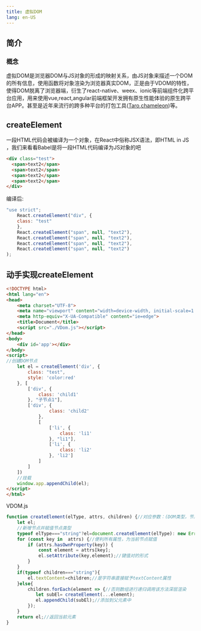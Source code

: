 ```yaml
---
title: 虚拟DOM
lang: en-US
---
```

## 简介
### 概念
虚拟DOM是浏览器DOM与JS对象的形成的映射关系，由JS对象来描述一个DOM的所有信息，使用函数将对象渲染为浏览器真实DOM，正是由于VDOM的特性，使得DOM脱离了浏览器端，衍生了react-native、weex、ionic等前端组件化跨平台应用，用来使用vue,react,angular前端框架开发拥有原生性能体验的原生跨平台APP。甚至是近年来流行的跨多种平台的打包工具([Taro](https://nervjs.github.io/taro/docs/README.html),[chameleon](https://cmljs.org/doc/quick_start/quick_start.html))等。

## createElement
一段HTML代码会被编译为一个对象，在React中俗称JSX语法，即HTML in JS ，我们来看看Babel是将一段HTML代码编译为JS对象的吧
```html
<div class="test">
  <span>text2</span>
  <span>text2</span>
  <span>text2</span>
  <span>text2</span>
</div>
```
编译后:
```js
"use strict";
    React.createElement("div", {
    class: "test"
    }, 
    React.createElement("span", null, "text2"),
    React.createElement("span", null, "text2"),
    React.createElement("span", null, "text2"),
    React.createElement("span", null, "text2")
);
```
## 动手实现createElement
```html
<!DOCTYPE html>
<html lang="en">
<head>
    <meta charset="UTF-8">
    <meta name="viewport" content="width=device-width, initial-scale=1.0">
    <meta http-equiv="X-UA-Compatible" content="ie=edge">
    <title>Document</title>
    <script src="./VDom.js"></script>
</head>
<body>
    <div id='app'></div>
</body>
<script>
//创建DOM节点
    let el = createElement('div', {
        class: "test",
        style: 'color:red'
    }, [
        ['div', {
            class: 'child1'
        }, "子节点1"],
        ['div', {
                class: 'child2'
            },
            [
                ['li', {
                    class: 'li1'
                }, "li1"],
                ['li', {
                    class: 'li2'
                }, 'li2']
            ]
        ]
    ])
    //挂载
    window.app.appendChild(el);
</script>
</html>
```
VDOM.js
```js
function createElement(elType, attrs, children) {//对应参数：(DOM类型，节点属性，子节点数组或者字符串)
    let el;
    //新增节点并赋值节点类型
    typeof elType==="string"?el=document.createElement(elType): new Error("is not a String");
    for (const key in  attrs) {//便利所有属性，为当前节点赋值
        if (attrs.hasOwnProperty(key)) {
            const element = attrs[key];
            el.setAttribute(key,element);//键值对的形式
        }
    }
    if(typeof children==="string"){
        el.textContent=children;//是字符串直接赋予textContent属性
    }else{
        children.forEach(element => {//否则数组进行递归调用该方法深层渲染
           let subEl= createElement(...element);
           el.appendChild(subEl);//添加到父元素中
        });
    }
    return el;//返回当前元素
}
```

